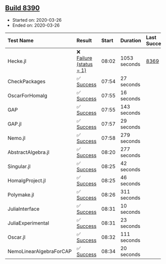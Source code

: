 ## [Build 8390](https://oscarci.mathematik.uni-kl.de/job/oscar/8390/)

* Started on: 2020-03-26
* Ended on: 2020-03-26

| Test Name    | Result | Start | Duration | Last Success | First Failure |
|:-------------|:-------|:------|:---------|:-------------|:--------------|
| Hecke.jl | ❌ [Failure (status = 1)](https://oscarci.mathematik.uni-kl.de/job/oscar/8390/artifact/logs/build-8390/Hecke.jl.log) | 08:02 | 1053 seconds | [8369](https://oscarci.mathematik.uni-kl.de/job/oscar/8369/) | [8370](https://oscarci.mathematik.uni-kl.de/job/oscar/8370/) |
| CheckPackages | ✅ [Success](https://oscarci.mathematik.uni-kl.de/job/oscar/8390/artifact/logs/build-8390/CheckPackages.log) | 07:54 | 27 seconds |  |  |
| OscarForHomalg | ✅ [Success](https://oscarci.mathematik.uni-kl.de/job/oscar/8390/artifact/logs/build-8390/OscarForHomalg.log) | 07:55 | 16 seconds |  |  |
| GAP | ✅ [Success](https://oscarci.mathematik.uni-kl.de/job/oscar/8390/artifact/logs/build-8390/GAP.log) | 07:55 | 143 seconds |  |  |
| GAP.jl | ✅ [Success](https://oscarci.mathematik.uni-kl.de/job/oscar/8390/artifact/logs/build-8390/GAP.jl.log) | 07:57 | 29 seconds |  |  |
| Nemo.jl | ✅ [Success](https://oscarci.mathematik.uni-kl.de/job/oscar/8390/artifact/logs/build-8390/Nemo.jl.log) | 07:58 | 279 seconds |  |  |
| AbstractAlgebra.jl | ✅ [Success](https://oscarci.mathematik.uni-kl.de/job/oscar/8390/artifact/logs/build-8390/AbstractAlgebra.jl.log) | 08:20 | 277 seconds |  |  |
| Singular.jl | ✅ [Success](https://oscarci.mathematik.uni-kl.de/job/oscar/8390/artifact/logs/build-8390/Singular.jl.log) | 08:25 | 42 seconds |  |  |
| HomalgProject.jl | ✅ [Success](https://oscarci.mathematik.uni-kl.de/job/oscar/8390/artifact/logs/build-8390/HomalgProject.jl.log) | 08:25 | 46 seconds |  |  |
| Polymake.jl | ✅ [Success](https://oscarci.mathematik.uni-kl.de/job/oscar/8390/artifact/logs/build-8390/Polymake.jl.log) | 08:26 | 311 seconds |  |  |
| JuliaInterface | ✅ [Success](https://oscarci.mathematik.uni-kl.de/job/oscar/8390/artifact/logs/build-8390/JuliaInterface.log) | 08:31 | 10 seconds |  |  |
| JuliaExperimental | ✅ [Success](https://oscarci.mathematik.uni-kl.de/job/oscar/8390/artifact/logs/build-8390/JuliaExperimental.log) | 08:31 | 23 seconds |  |  |
| Oscar.jl | ✅ [Success](https://oscarci.mathematik.uni-kl.de/job/oscar/8390/artifact/logs/build-8390/Oscar.jl.log) | 08:32 | 111 seconds |  |  |
| NemoLinearAlgebraForCAP | ✅ [Success](https://oscarci.mathematik.uni-kl.de/job/oscar/8390/artifact/logs/build-8390/NemoLinearAlgebraForCAP.log) | 08:34 | 20 seconds |  |  |
